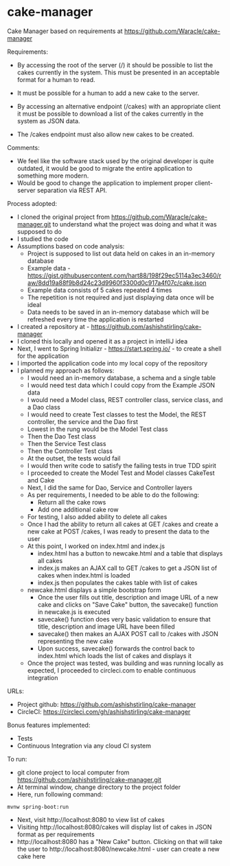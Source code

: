 # cake-manager
Cake Manager based on requirements at https://github.com/Waracle/cake-manager

Requirements:
* By accessing the root of the server (/) it should be possible to list the cakes currently in the system. This must be presented in an acceptable format for a human to read.

* It must be possible for a human to add a new cake to the server.

* By accessing an alternative endpoint (/cakes) with an appropriate client it must be possible to download a list of
the cakes currently in the system as JSON data.

* The /cakes endpoint must also allow new cakes to be created.

Comments:
* We feel like the software stack used by the original developer is quite outdated, it would be good to migrate the entire application to something more modern.
* Would be good to change the application to implement proper client-server separation via REST API.

Process adopted:

* I cloned the original project from https://github.com/Waracle/cake-manager.git to understand what the project was doing and what it was supposed to do
* I studied the code
* Assumptions based on code analysis:
    * Project is supposed to list out data held on cakes in an in-memory database
    * Example data - https://gist.githubusercontent.com/hart88/198f29ec5114a3ec3460/raw/8dd19a88f9b8d24c23d9960f3300d0c917a4f07c/cake.json
    * Example data consists of 5 cakes repeated 4 times
    * The repetition is not required and just displaying data once will be ideal
    * Data needs to be saved in an in-memory database which will be refreshed every time the application is restarted
* I created a repository at - https://github.com/ashishstirling/cake-manager
* I cloned this locally and opened it as a project in intelliJ idea
* Next, I went to Spring Initializr - https://start.spring.io/ - to create a shell for the application
* I imported the application code into my local copy of the repository
* I planned my approach as follows:
    * I would need an in-memory database, a schema and a single table
    * I would need test data which I could copy from the Example JSON data
    * I would need a Model class, REST controller class, service class, and a Dao class
    * I would need to create Test classes to test the Model, the REST controller, the service and the Dao first
    * Lowest in the rung would be the Model Test class
    * Then the Dao Test class
    * Then the Service Test class
    * Then the Controller Test class
    * At the outset, the tests would fail
    * I would then write code to satisfy the failing tests in true TDD spirit
    * I proceeded to create the Model Test and Model classes CakeTest and Cake
    * Next, I did the same for Dao, Service and Controller layers
    * As per requirements, I needed to be able to do the following:
        * Return all the cake rows
        * Add one additional cake row
    * For testing, I also added ability to delete all cakes
    * Once I had the ability to return all cakes at GET /cakes and create a new cake at POST /cakes, I was ready to present the data to the user
    * At this point, I worked on index.html and index.js
        * index.html has a button to newcake.html and a table that displays all cakes
        * index.js makes an AJAX call to GET /cakes to get a JSON list of cakes when index.html is loaded
        * index.js then populates the cakes table with list of cakes
    * newcake.html displays a simple bootstrap form
        * Once the user fills out title, description and image URL of a new cake and clicks on "Save Cake" button, the savecake() function in newcake.js is executed
        * savecake() function does very basic validation to ensure that title, description and image URL have been filled
        * savecake() then makes an AJAX POST call to /cakes with JSON representing the new cake
        * Upon success, savecake() forwards the control back to index.html which loads the list of cakes and displays it
    * Once the project was tested, was building and was running locally as expected, I proceeded to circleci.com to enable continuous integration

URLs:
* Project github: https://github.com/ashishstirling/cake-manager
* CircleCI: https://circleci.com/gh/ashishstirling/cake-manager

Bonus features implemented:
* Tests
* Continuous Integration via any cloud CI system

To run:
* git clone project to local computer from https://github.com/ashishstirling/cake-manager.git
* At terminal window, change directory to the project folder
* Here, run following command:
```
mvnw spring-boot:run
```
* Next, visit http://localhost:8080 to view list of cakes
* Visiting http://localhost:8080/cakes will display list of cakes in JSON format as per requirements
* http://localhost:8080 has a "New Cake" button. Clicking on that will take the user to http://localhost:8080/newcake.html - user can create a new cake here

